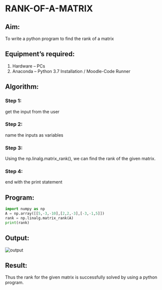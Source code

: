 # RANK-OF-A-MATRIX
## Aim:
To write a python program to find the rank of a matrix
## Equipment’s required:
1. 	Hardware – PCs
2. 	Anaconda – Python 3.7 Installation / Moodle-Code Runner
## Algorithm:
### Step 1: 
get the input from the user
### Step 2: 
name the inputs as variables
### Step 3: 
Using the np.linalg.matrix_rank(), we can find the rank of the given matrix.
### Step 4: 
end with the print statement
## Program:
``` python
import numpy as np
A = np.array([[5,-3,-10],[2,2,-3],[-3,-1,5]])
rank = np.linalg.matrix_rank(A)
print(rank)
```
## Output:
![output](m2.png)
## Result:
Thus the rank for the given matrix is successfully solved by  using a python program.

